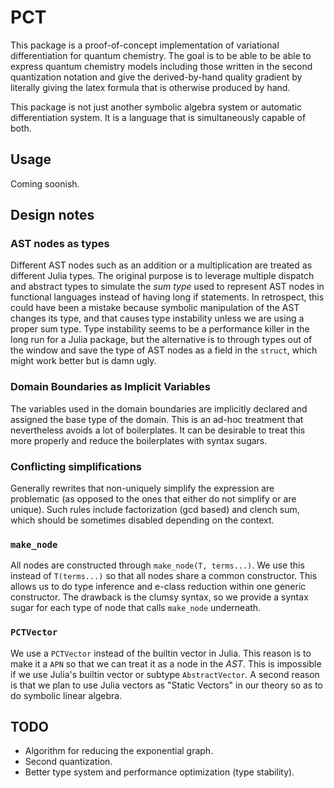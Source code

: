 # PCT

This package is a proof-of-concept implementation of variational
differentiation for quantum chemistry. The goal is to be able to be able to
express quantum chemistry models including those written in the second
quantization notation and give the derived-by-hand quality gradient by
literally giving the latex formula that is otherwise produced by hand.

This package is not just another symbolic algebra system or automatic
differentiation system. It is a language that is simultaneously capable of
both.


## Usage

Coming soonish.



## Design notes


### AST nodes as types

Different AST nodes such as an addition or a multiplication are treated as
different Julia types. The original purpose is to leverage multiple dispatch and
abstract types to simulate the _sum type_ used to represent AST nodes in
functional languages instead of having long if statements. In retrospect, this
could have been a mistake because symbolic manipulation of the AST changes its
type, and that causes type instability unless we are using a proper sum type.
Type instability seems to be a performance killer in the long run for a Julia
package, but the alternative is to through types out of the window and save the
type of AST nodes as a field in the `struct`, which might work better but is
damn ugly.

### Domain Boundaries as Implicit Variables

The variables used in the domain boundaries are implicitly declared and
assigned the base type of the domain. This is an ad-hoc treatment that
nevertheless avoids a lot of boilerplates. It can be desirable to treat this more 
properly and reduce the boilerplates with syntax sugars.

### Conflicting simplifications

Generally rewrites that non-uniquely simplify  the expression are problematic
(as opposed to the ones that either do not simplify or are unique). Such rules
include factorization (gcd based) and clench sum, which should be sometimes
disabled depending on the context.

### `make_node`

All nodes are constructed through `make_node(T, terms...)`. We use this instead
of `T(terms...)` so that all nodes share a common constructor. This allows us
to do type inference and e-class reduction within one generic constructor.
The drawback  is the clumsy syntax, so we provide a syntax sugar for each type of node
that calls `make_node` underneath.


### `PCTVector`

We use a `PCTVector` instead of the builtin vector in Julia. This reason is to
make it a `APN` so that we can treat it as a node in the *AST*. This is
impossible if we use Julia's builtin vector or subtype `AbstractVector`.
A second reason is that we plan to use Julia vectors as "Static Vectors" in
our theory so as to do symbolic linear algebra.


## TODO

- Algorithm for reducing the exponential graph.
- Second quantization.
- Better type system and performance optimization (type stability).

